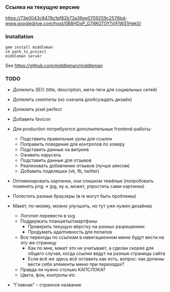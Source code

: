 ### Ссылка на текущую версию

https://73e0043c6478c1ef82b73a36ee0709259c2576bd-www.googledrive.com/host/0B8HDxP_G74KGT0Y1VjFIWS1Hek0/

### Installation

```
gem install middleman
cd path_to_project
middleman server
```

See https://github.com/middleman/middleman

### TODO
* Допилить SEO (title, description, мета-теги для социальных сетей)
* Допилить сниппеты (но сначала дообсуждать дизайн)
* Допилить pixel perfect
* Добавить favicon
* Для production потребуются дополнительные frontend-работы:
  * Подставить правильные урлы для ссылок
  * Поправить поведение для контролов по ховеру
  * Подставить данные на витрине
  * Оживить карусель
  * Подставить данные для отзывов
  * Реализовать добавление отзывов (лучше аяксом)
  * Добавить поделяшки (vk, fb, twitter)
* Оптимизировать картинки, они слишком тяжёлые (попробовать поменять png -> jpg, ну и, может, упростить сами картинки)
* Потестить разные браузеры (в ie могут быть проблемы)
* Макет, по-моему, можно улучшить, но тут уже нужен дизайнер
  * Логотип перевести в svg
  * Поддержать планшеты/смартфоны
    * Проверить текущую вёрстку на разных разрешениях
    * Продумать адаптивность для попапов
  * Все переходы по ссылкам в навигационном меню будут вести на эту же страницу
    * Как по мне, макет это не учитывает, а сделан скорее для общего случая, когда ссылки ведут на разные страницы сайта
    * Если всё же здесь всё оставить как есть, вопрос: как должны вести себя элементы меню при переходах?
  * Правда ли нужно столько КАПСЛОКА?
  * Цвета, фон, контролы etc

* "Главная" – странное название
